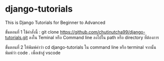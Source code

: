 # django-tutorials
This is Django Tutorials for Beginner to Advanced

ขั้นตอนที่ 1 ใช้คำสั่งนี้  : git clone https://github.com/chutinutcha99/django-tutorials.git ลงใน Teminal หรือ Command line ลงไปใน path หรือ directory ที่ต้องการ

ขั้นตอนที่ 2 ให้พิมพ์คำว่า cd django-tutorials ใน command line หรือ terminal จากนั้น พิมพ์ว่า code . เพื่อเข้าสู่ vscode 
